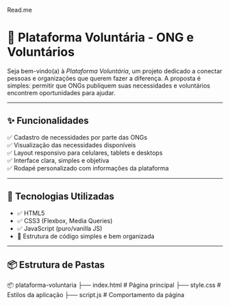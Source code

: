 Read.me
# 🌟 Plataforma Voluntária - ONG e Voluntários

Seja bem-vindo(a) à *Plataforma Voluntária*, um projeto dedicado a conectar pessoas e organizações que querem fazer a diferença. A proposta é simples: permitir que ONGs publiquem suas necessidades e voluntários encontrem oportunidades para ajudar.

---

## ✨ Funcionalidades

✅ Cadastro de necessidades por parte das ONGs  
✅ Visualização das necessidades disponíveis  
✅ Layout responsivo para celulares, tablets e desktops  
✅ Interface clara, simples e objetiva  
✅ Rodapé personalizado com informações da plataforma  

---

## 🚀 Tecnologias Utilizadas

- ✅ HTML5
- ✅ CSS3 (Flexbox, Media Queries)
- ✅ JavaScript (puro/vanilla JS)
- 📁 Estrutura de código simples e bem organizada

---

## 📦 Estrutura de Pastas
📦 plataforma-voluntaria
├── index.html # Página principal
├── style.css # Estilos da aplicação
├── script.js # Comportamento da página

